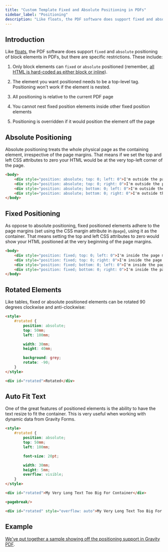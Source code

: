 ```yaml
---
title: "Custom Template Fixed and Absolute Positioning in PDFs"
sidebar_label: "Positioning"
description: "Like floats, the PDF software does support fixed and absolute positioning of block elements in PDFs, but there are specific restrictions. Let's discuss."
---
```


## Introduction 

Like [floats](floats.md), the PDF software does support `fixed` and `absolute` positioning of block elements in PDFs, but there are specific restrictions. These include:

1.  Only block elements can `fixed` or `absolute` positioned (remember, [all HTML is hard-coded as either block or inline](supported-html-and-css.md#html-support)).

2.  The element you want positioned needs to be a top-level tag. Positioning won't work if the element is nested.

3.  All positioning is relative to the current PDF page

4.  You cannot nest fixed position elements inside other fixed position elements

5.  Positioning is overridden if it would position the element off the page

## Absolute Positioning 

Absolute positioning treats the whole physical page as the containing element, irrespective of the page margins. That means if we set the top and left CSS attributes to zero your HTML would be at the very top-left corner of the page.

```html
<body>
    <div style="position: absolute; top: 0; left: 0">I'm outside the page margins</div>
    <div style="position: absolute; top: 0; right: 0">I'm outside the page margins</div>
    <div style="position: absolute; bottom: 0; left: 0">I'm outside the page margins</div>
    <div style="position: absolute; bottom: 0; right: 0">I'm outside the page margins</div>
</body>
```

## Fixed Positioning 

As oppose to absolute positioning, fixed positioned elements adhere to the page margins (set using the CSS margin attribute in `@page`), using it as the container. That means setting the top and left CSS attributes to zero would show your HTML positioned at the very beginning of the page margins.

```html
<body>
    <div style="position: fixed; top: 0; left: 0">I'm inside the page margins</div>
    <div style="position: fixed; top: 0; right: 0">I'm inside the page margins</div>
    <div style="position: fixed; bottom: 0; left: 0">I'm inside the page margins</div>
    <div style="position: fixed; bottom: 0; right: 0">I'm inside the page margins</div>
</body>
```

## Rotated Elements 

Like tables, fixed or absolute positioned elements can be rotated 90 degrees clockwise and anti-clockwise:

```html
<style>
    #rotated {
        position: absolute;
        top: 50mm;
        left: 100mm;

        width: 30mm;
        height: 40mm;

        background: grey;
        rotate: -90;
    }
</style>

<div id="rotated">Rotated</div>
```

## Auto Fit Text 

One of the great features of positioned elements is the ability to have the text resize to fit the container. This is very useful when working with dynamic data from Gravity Forms.

```html
<style>
    #rotated {
        position: absolute;
        top: 50mm;
        left: 100mm;

        font-size: 20pt;

        width: 30mm;
        height: 5mm;
        overflow: visible;
    }
</style>

<div id="rotated">My Very Long Text Too Big For Container</div>

<pagebreak/>

<div id="rotated" style="overflow: auto">My Very Long Text Too Big For Container</div>
```

## Example 

[We've put together a sample showing off the positioning support in Gravity PDF](https://gist.github.com/jakejackson1/995559887bbad94b167f).
